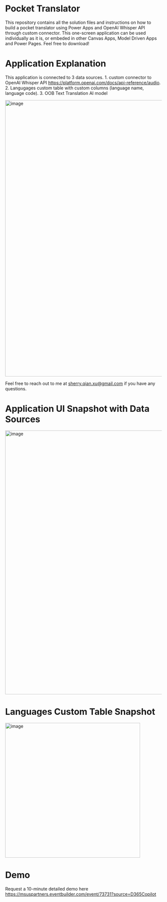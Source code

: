 # Pocket Translator
This repository contains all the solution files and instructions on how to build a pocket translator using Power Apps and OpenAI Whisper API through custom connector. This one-screen application can be used individually as it is, or embeded in other Canvas Apps, Model Driven Apps and Power Pages. Feel free to download!

# Application Explanation

This application is connected to 3 data sources. 1. custom connector to OpenAI Whisper API https://platform.openai.com/docs/api-reference/audio. 2. Langugages custom table with custom columns (language name, language code). 3. OOB Text Translation AI model

<img width="890" alt="image" src="https://github.com/sherryxMSFT/PocketTranslator/assets/133151558/e0da6657-d186-44ee-bd1d-d567a85ae3df">

Feel free to reach out to me at sherry.qian.xu@gmail.com if you have any questions. 

# Application UI Snapshot with Data Sources

<img width="850" alt="image" src="https://github.com/sherryxMSFT/PocketTranslator/assets/133151558/cfc4a820-b79f-4aae-9fb2-2c123edc5233">

# Languages Custom Table Snapshot

<img width="434" alt="image" src="https://github.com/sherryxMSFT/PocketTranslator/assets/133151558/1bc18097-ef73-4abc-9662-cd9bfc61792a">

# Demo

Request a 10-minute detailed demo here https://msuspartners.eventbuilder.com/event/73731?source=D365Copilot




